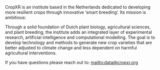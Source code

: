 CropXR is an institute based in the Netherlands dedicated to developing 
more resilient crops through innovative ‘smart breeding’. Its mission is 
ambitious:

Through a solid foundation of Dutch plant biology, agricultural sciences, 
and plant breeding, the institute adds an integrated layer of experimental 
research, artificial intelligence and computational modelling. The goal is 
to develop technology and methods to generate new crop varieties that are 
better adjusted to climate change and less dependent on harmful agricultural 
interventions.

If you have questions please reach out to: [mailto:data@cropxr.org](data@cropxr.org)
